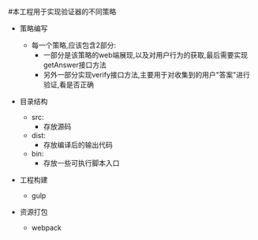 #本工程用于实现验证器的不同策略

* 策略编写
    * 每一个策略,应该包含2部分:
        * 一部分是该策略的web端展现,以及对用户行为的获取,最后需要实现getAnswer接口方法
        * 另外一部分实现verify接口方法,主要用于对收集到的用户"答案"进行验证,看是否正确

* 目录结构
    * src:
        * 存放源码
    * dist:
        * 存放编译后的输出代码
    * bin:
        * 存放一些可执行脚本入口


* 工程构建
    * gulp

* 资源打包
    * webpack
